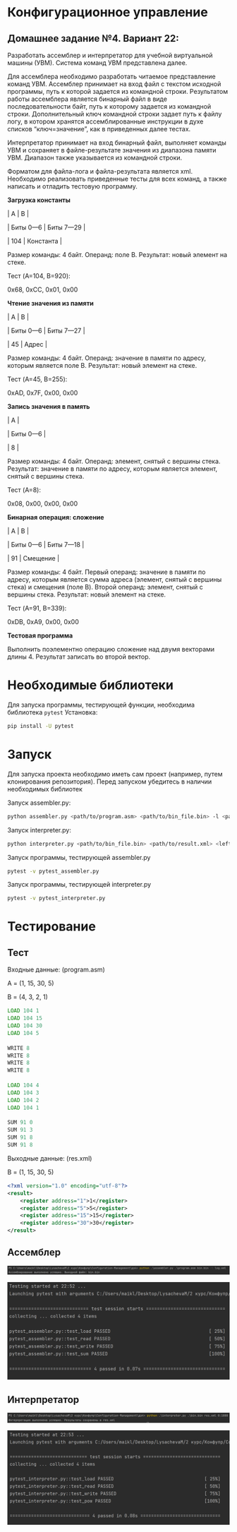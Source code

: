 # Конфигурационное управление
## Домашнее задание №4. Вариант 22:

Разработать ассемблер и интерпретатор для учебной виртуальной машины 
(УВМ). Система команд УВМ представлена далее. 

Для ассемблера необходимо разработать читаемое представление команд 
УВМ. Ассемблер принимает на вход файл с текстом исходной программы, путь к 
которой задается из командной строки. Результатом работы ассемблера является 
бинарный файл в виде последовательности байт, путь к которому задается из 
командной строки. Дополнительный ключ командной строки задает путь к файлу
логу, в котором хранятся ассемблированные инструкции в духе списков 
“ключ=значение”, как в приведенных далее тестах. 

Интерпретатор принимает на вход бинарный файл, выполняет команды УВМ 
и сохраняет в файле-результате значения из диапазона памяти УВМ. Диапазон 
также указывается из командной строки. 

Форматом для файла-лога и файла-результата является xml. 
Необходимо реализовать приведенные тесты для всех команд, а также 
написать и отладить тестовую программу.

**Загрузка константы**

| A | B |

| Биты 0—6 | Биты 7—29 |

| 104 | Константа |

Размер команды: 4 байт. Операнд: поле B. Результат: новый элемент на стеке. 

Тест (A=104, B=920):

0x68, 0xCC, 0x01, 0x00 

**Чтение значения из памяти**

| A | B |

| Биты 0—6 | Биты 7—27 |

| 45 | Адрес |

Размер команды: 4 байт. Операнд: значение в памяти по адресу, которым 
является поле B. Результат: новый элемент на стеке. 

Тест (A=45, B=255):

0xAD, 0x7F, 0x00, 0x00

**Запись значения в память**

| A |

| Биты 0—6 |

| 8 |

Размер команды: 4 байт. Операнд: элемент, снятый с вершины стека. 
Результат: значение в памяти по адресу, которым является элемент, снятый с 
вершины стека. 

Тест (A=8):

0x08, 0x00, 0x00, 0x00

**Бинарная операция: сложение**

| A | B |

| Биты 0—6 | Биты 7—18 |

| 91 | Смещение |

Размер команды: 4 байт. Первый операнд: значение в памяти по адресу, 
которым является сумма адреса (элемент, снятый с вершины стека) и смещения 
(поле B). Второй операнд: элемент, снятый с вершины стека. Результат: новый 
элемент на стеке. 

Тест (A=91, B=339):

0xDB, 0xA9, 0x00, 0x00

**Тестовая программа**

Выполнить поэлементно операцию сложение над двумя векторами длины 4. 
Результат записать во второй вектор. 

# Необходимые библиотеки
Для запуска программы, тестирующей функции, необходима библиотека `pytest`
Установка:
```BASH
pip install -U pytest
```

# Запуск
Для запуска проекта необходимо иметь сам проект (например, путем клонирования репозитория).
Перед запуском убедитесь в наличии необходимых библиотек

Запуск assembler.py:
```Bash
python assembler.py <path/to/program.asm> <path/to/bin_file.bin> -l <path/to/log.xml>
```

Запуск interpreter.py:
```Bash
python interpreter.py <path/to/bin_file.bin> <path/to/result.xml> <left_boundary:right_boundary>
```

Запуск программы, тестирующей assembler.py
```BASH
pytest -v pytest_assembler.py
```

Запуск программы, тестирующей interpreter.py
```BASH
pytest -v pytest_interpreter.py
```

# Тестирование

## Тест

Входные данные: (program.asm)

A = (1, 15, 30, 5)

B = (4, 3, 2, 1)

```asm
LOAD 104 1
LOAD 104 15
LOAD 104 30
LOAD 104 5

WRITE 8
WRITE 8
WRITE 8
WRITE 8

LOAD 104 4
LOAD 104 3
LOAD 104 2
LOAD 104 1

SUM 91 0
SUM 91 3
SUM 91 8
SUM 91 8

```

Выходные данные: (res.xml)

B = (1, 15, 30, 5)

```xml
<?xml version="1.0" encoding="utf-8"?>
<result>
	<register address="1">1</register>
	<register address="5">5</register>
	<register address="15">15</register>
	<register address="30">30</register>
</result>

```


## Ассемблер

![img.png](png/assembler.png)

![img.png](png/pytest_assembler.png)

## Интерпретатор

![img_1.png](png/interpreter.png)

![img.png](png/pytest_interpreter.png)
